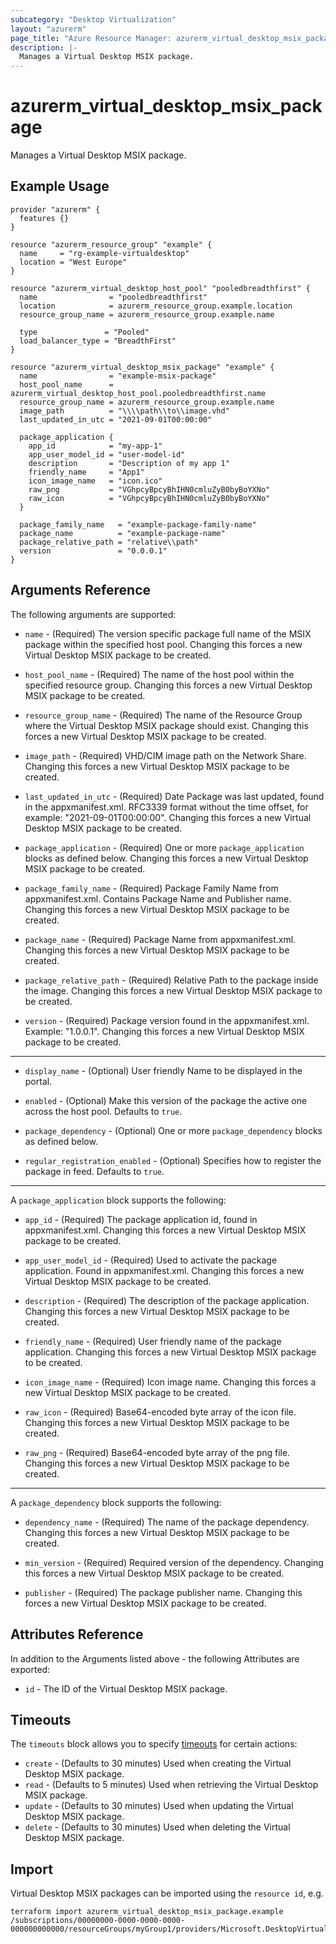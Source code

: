 ```yaml
---
subcategory: "Desktop Virtualization"
layout: "azurerm"
page_title: "Azure Resource Manager: azurerm_virtual_desktop_msix_package"
description: |-
  Manages a Virtual Desktop MSIX package.
---
```


# azurerm_virtual_desktop_msix_package

Manages a Virtual Desktop MSIX package.

## Example Usage

```hcl
provider "azurerm" {
  features {}
}

resource "azurerm_resource_group" "example" {
  name     = "rg-example-virtualdesktop"
  location = "West Europe"
}

resource "azurerm_virtual_desktop_host_pool" "pooledbreadthfirst" {
  name                = "pooledbreadthfirst"
  location            = azurerm_resource_group.example.location
  resource_group_name = azurerm_resource_group.example.name

  type               = "Pooled"
  load_balancer_type = "BreadthFirst"
}

resource "azurerm_virtual_desktop_msix_package" "example" {
  name                = "example-msix-package"
  host_pool_name      = azurerm_virtual_desktop_host_pool.pooledbreadthfirst.name
  resource_group_name = azurerm_resource_group.example.name
  image_path          = "\\\\path\\to\\image.vhd"
  last_updated_in_utc = "2021-09-01T00:00:00"

  package_application {
    app_id            = "my-app-1"
    app_user_model_id = "user-model-id"
    description       = "Description of my app 1"
    friendly_name     = "App1"
    icon_image_name   = "icon.ico"
    raw_png           = "VGhpcyBpcyBhIHN0cmluZyB0byBoYXNo"
    raw_icon          = "VGhpcyBpcyBhIHN0cmluZyB0byBoYXNo"
  }

  package_family_name   = "example-package-family-name"
  package_name          = "example-package-name"
  package_relative_path = "relative\\path"
  version               = "0.0.0.1"
}
```

## Arguments Reference

The following arguments are supported:

* `name` - (Required) The version specific package full name of the MSIX package within the specified host pool. Changing this forces a new Virtual Desktop MSIX package to be created.

* `host_pool_name` - (Required) The name of the host pool within the specified resource group. Changing this forces a new Virtual Desktop MSIX package to be created.

* `resource_group_name` - (Required) The name of the Resource Group where the Virtual Desktop MSIX package should exist. Changing this forces a new Virtual Desktop MSIX package to be created.

* `image_path` - (Required) VHD/CIM image path on the Network Share. Changing this forces a new Virtual Desktop MSIX package to be created.

* `last_updated_in_utc` - (Required) Date Package was last updated, found in the appxmanifest.xml. RFC3339 format without the time offset, for example: "2021-09-01T00:00:00". Changing this forces a new Virtual Desktop MSIX package to be created.

* `package_application` - (Required) One or more `package_application` blocks as defined below. Changing this forces a new Virtual Desktop MSIX package to be created.

* `package_family_name` - (Required) Package Family Name from appxmanifest.xml. Contains Package Name and Publisher name. Changing this forces a new Virtual Desktop MSIX package to be created.

* `package_name` - (Required) Package Name from appxmanifest.xml. Changing this forces a new Virtual Desktop MSIX package to be created.

* `package_relative_path` - (Required) Relative Path to the package inside the image. Changing this forces a new Virtual Desktop MSIX package to be created.

* `version` - (Required) Package version found in the appxmanifest.xml. Example: "1.0.0.1". Changing this forces a new Virtual Desktop MSIX package to be created.

---

* `display_name` - (Optional) User friendly Name to be displayed in the portal.

* `enabled` - (Optional) Make this version of the package the active one across the host pool. Defaults to `true`.

* `package_dependency` - (Optional) One or more `package_dependency` blocks as defined below.

* `regular_registration_enabled` - (Optional) Specifies how to register the package in feed. Defaults to `true`.

---

A `package_application` block supports the following:

* `app_id` - (Required) The package application id, found in appxmanifest.xml. Changing this forces a new Virtual Desktop MSIX package to be created.

* `app_user_model_id` - (Required) Used to activate the package application. Found in appxmanifest.xml. Changing this forces a new Virtual Desktop MSIX package to be created.

* `description` - (Required) The description of the package application. Changing this forces a new Virtual Desktop MSIX package to be created.

* `friendly_name` - (Required) User friendly name of the package application. Changing this forces a new Virtual Desktop MSIX package to be created.

* `icon_image_name` - (Required) Icon image name. Changing this forces a new Virtual Desktop MSIX package to be created.

* `raw_icon` - (Required) Base64-encoded byte array of the icon file. Changing this forces a new Virtual Desktop MSIX package to be created.

* `raw_png` - (Required) Base64-encoded byte array of the png file. Changing this forces a new Virtual Desktop MSIX package to be created.

---

A `package_dependency` block supports the following:

* `dependency_name` - (Required) The name of the package dependency. Changing this forces a new Virtual Desktop MSIX package to be created.

* `min_version` - (Required) Required version of the dependency. Changing this forces a new Virtual Desktop MSIX package to be created.

* `publisher` - (Required) The package publisher name. Changing this forces a new Virtual Desktop MSIX package to be created.

## Attributes Reference

In addition to the Arguments listed above - the following Attributes are exported:

* `id` - The ID of the Virtual Desktop MSIX package.

## Timeouts

The `timeouts` block allows you to specify [timeouts](https://www.terraform.io/language/resources/syntax#operation-timeouts) for certain actions:

* `create` - (Defaults to 30 minutes) Used when creating the Virtual Desktop MSIX package.
* `read` - (Defaults to 5 minutes) Used when retrieving the Virtual Desktop MSIX package.
* `update` - (Defaults to 30 minutes) Used when updating the Virtual Desktop MSIX package.
* `delete` - (Defaults to 30 minutes) Used when deleting the Virtual Desktop MSIX package.

## Import

Virtual Desktop MSIX packages can be imported using the `resource id`, e.g.

```shell
terraform import azurerm_virtual_desktop_msix_package.example /subscriptions/00000000-0000-0000-0000-000000000000/resourceGroups/myGroup1/providers/Microsoft.DesktopVirtualization/hostPools/myHostPool1/msixPackages/myMsixPackage1
```
